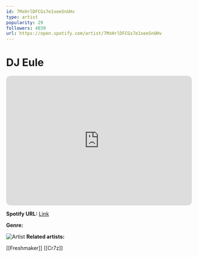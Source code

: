 ```yaml
---
id: 7MxHrlDFCGs7e1xeeSnUHv
type: artist
popularity: 29
followers: 4039
url: https://open.spotify.com/artist/7MxHrlDFCGs7e1xeeSnUHv
---
```

# DJ Eule

<iframe style="border-radius:12px" src="https://open.spotify.com/embed/artist/7MxHrlDFCGs7e1xeeSnUHv" width="100%" height="352" frameBorder="0" allowfullscreen="" allow="autoplay; clipboard-write; encrypted-media; fullscreen; picture-in-picture" loading="lazy"></iframe>

**Spotify URL:** [Link](https://open.spotify.com/artist/7MxHrlDFCGs7e1xeeSnUHv)

**Genre:** 

![Artist](https://i.scdn.co/image/ab6761610000e5eb5b447ab09d2dc8dd8a9c8e02)
**Related artists:**

[[Freshmaker]]
[[Cr7z]]
